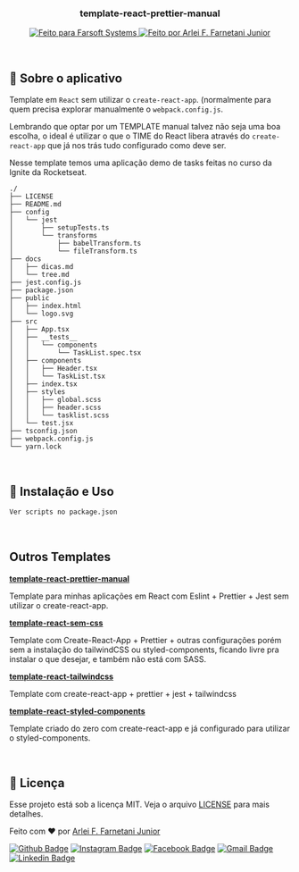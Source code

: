 <h3 align="center">
  template-react-prettier-manual
</h3>

<p align="center">
  <a href="https://farsoft.com.br">
    <img alt="Feito para Farsoft Systems" src="https://img.shields.io/badge/made%20by-Farsoft%20Systems-purple%2306b656?style=flat-square">
  </a>

  <a href="https://www.github.com/farnetani/">
    <img alt="Feito por Arlei F. Farnetani Junior" src="https://img.shields.io/badge/solved%20by-Arlei%20F.%20Farnetani%20Junior-%2306b656?style=flat-square">
  </a>
</p>

<br>

## :rocket: Sobre o aplicativo

Template em `React` sem utilizar o `create-react-app`. (normalmente para quem precisa explorar manualmente o `webpack.config.js`.

Lembrando que optar por um TEMPLATE manual talvez não seja uma boa escolha, o ideal é utilizar o que o TIME do React libera através do `create-react-app` que já nos trás tudo configurado como deve ser.

Nesse template temos uma aplicação demo de tasks feitas no curso da Ignite da Rocketseat.

```
./
├── LICENSE
├── README.md
├── config
│   └── jest
│       ├── setupTests.ts
│       └── transforms
│           ├── babelTransform.ts
│           └── fileTransform.ts
├── docs
│   ├── dicas.md
│   └── tree.md
├── jest.config.js
├── package.json
├── public
│   ├── index.html
│   └── logo.svg
├── src
│   ├── App.tsx
│   ├── __tests__
│   │   └── components
│   │       └── TaskList.spec.tsx
│   ├── components
│   │   ├── Header.tsx
│   │   └── TaskList.tsx
│   ├── index.tsx
│   ├── styles
│   │   ├── global.scss
│   │   ├── header.scss
│   │   └── tasklist.scss
│   └── test.jsx
├── tsconfig.json
├── webpack.config.js
└── yarn.lock
```

<br>

## :wrench: Instalação e Uso

```bash
Ver scripts no package.json
```
<br>

## Outros Templates

**[template-react-prettier-manual](https://github.com/farnetani/template-react-prettier-manual)**

Template para minhas aplicações em React com Eslint + Prettier + Jest sem utilizar o create-react-app.

**[template-react-sem-css](https://github.com/farnetani/template-react-sem-css)**

Template com Create-React-App + Prettier + outras configurações porém sem a instalação do tailwindCSS ou styled-components, ficando livre pra instalar o que desejar, e também não está com SASS.

**[template-react-tailwindcss](https://github.com/farnetani/template-react-tailwindcss)**

Template com create-react-app + prettier + jest + tailwindcss

**[template-react-styled-components](https://github.com/farnetani/template-react-styled-components)**

Template criado do zero com create-react-app e já configurado para utilizar o styled-components.

<br>

## :memo: Licença

Esse projeto está sob a licença MIT. Veja o arquivo [LICENSE](/LICENSE) para mais detalhes.


Feito com :heart: por [Arlei F. Farnetani Junior](https://github.com/farnetani)

[![Github Badge](https://img.shields.io/github/followers/farnetani?style=social)](https://img.shields.io/github/followers/farnetani?style=social)
[![Instagram Badge](https://img.shields.io/badge/-farnetanijr-purple?style=flat-square&logo=Instagram&logoColor=white&link=https://www.instagram.com/farnetanijr/)](https://www.instagram.com/farnetanijr)
[![Facebook Badge](https://img.shields.io/badge/-farnetanijr-navy?style=flat-square&logo=Facebook&logoColor=white&link=https://www.facebook.com/farnetanijr/)](https://www.facebook.com/farnetanijr)
[![Gmail Badge](https://img.shields.io/badge/-farnetani@gmail.com-c14438?style=flat-square&logo=Gmail&logoColor=white&link=mailto:farnetani@gmail.com)](mailto:farnetani@gmail.com)
[![Linkedin Badge](https://img.shields.io/badge/-Arlei%20F.%20Farnetani%20Junior-blue?style=flat-square&logo=Linkedin&logoColor=white&link=https://www.linkedin.com/in/farnetani/)](https://www.linkedin.com/in/farnetani/)
